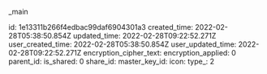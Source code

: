 _main

id: 1e13311b266f4edbac99daf6904301a3
created_time: 2022-02-28T05:38:50.854Z
updated_time: 2022-02-28T09:22:52.271Z
user_created_time: 2022-02-28T05:38:50.854Z
user_updated_time: 2022-02-28T09:22:52.271Z
encryption_cipher_text: 
encryption_applied: 0
parent_id: 
is_shared: 0
share_id: 
master_key_id: 
icon: 
type_: 2